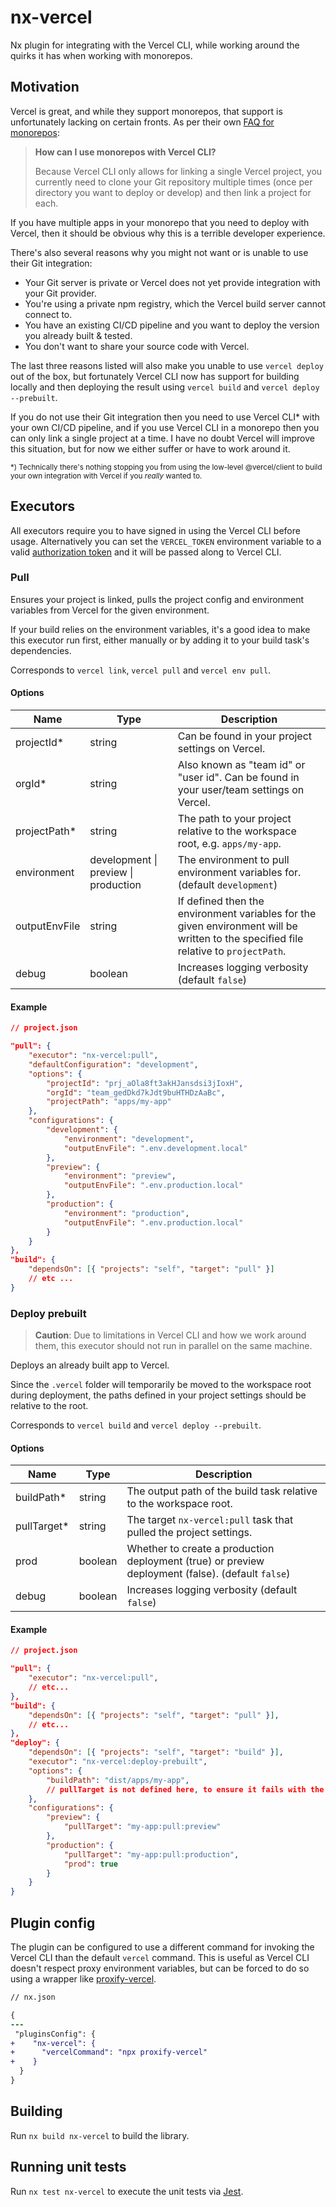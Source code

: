# nx-vercel

Nx plugin for integrating with the Vercel CLI, while working around the quirks it has when working with monorepos.

## Motivation

Vercel is great, and while they support monorepos, that support is unfortunately lacking on certain fronts. As per their own [FAQ for monorepos](https://vercel.com/blog/monorepos#faq):

> **How can I use monorepos with Vercel CLI?**
>
> Because Vercel CLI only allows for linking a single Vercel project, you currently need to clone your Git repository multiple times (once per directory you want to deploy or develop) and then link a project for each.

If you have multiple apps in your monorepo that you need to deploy with Vercel, then it should be obvious why this is a terrible developer experience.

There's also several reasons why you might not want or is unable to use their Git integration:

- Your Git server is private or Vercel does not yet provide integration with your Git provider.
- You're using a private npm registry, which the Vercel build server cannot connect to.
- You have an existing CI/CD pipeline and you want to deploy the version you already built & tested.
- You don't want to share your source code with Vercel.

The last three reasons listed will also make you unable to use `vercel deploy` out of the box, but fortunately Vercel CLI now has support for building locally and then deploying the result using `vercel build` and `vercel deploy --prebuilt`.

If you do not use their Git integration then you need to use Vercel CLI\* with your own CI/CD pipeline, and if you use Vercel CLI in a monorepo then you can only link a single project at a time. I have no doubt Vercel will improve this situation, but for now we either suffer or have to work around it.

<sub>\*) Technically there's nothing stopping you from using the low-level @vercel/client to build your own integration with Vercel if you _really_ wanted to.</sub>

## Executors

All executors require you to have signed in using the Vercel CLI before usage. Alternatively you can set the `VERCEL_TOKEN` environment variable to a valid [authorization token](https://vercel.com/account/tokens) and it will be passed along to Vercel CLI.

### Pull

Ensures your project is linked, pulls the project config and environment variables from Vercel for the given environment.

If your build relies on the environment variables, it's a good idea to make this executor run first, either manually or by adding it to your build task's dependencies.

Corresponds to `vercel link`, `vercel pull` and `vercel env pull`.

#### Options

| Name          | Type                                 | Description                                                                                                                          |
| ------------- | ------------------------------------ | ------------------------------------------------------------------------------------------------------------------------------------ |
| projectId\*   | string                               | Can be found in your project settings on Vercel.                                                                                     |
| orgId\*       | string                               | Also known as "team id" or "user id". Can be found in your user/team settings on Vercel.                                             |
| projectPath\* | string                               | The path to your project relative to the workspace root, e.g. `apps/my-app`.                                                         |
| environment   | development \| preview \| production | The environment to pull environment variables for. (default `development`)                                                           |
| outputEnvFile | string                               | If defined then the environment variables for the given environment will be written to the specified file relative to `projectPath`. |
| debug         | boolean                              | Increases logging verbosity (default `false`)                                                                                        |

#### Example

```json
// project.json

"pull": {
    "executor": "nx-vercel:pull",
    "defaultConfiguration": "development",
    "options": {
        "projectId": "prj_aOla8ft3akHJansdsi3jIoxH",
        "orgId": "team_gedDkd7kJdt9buHTHDzAaBc",
        "projectPath": "apps/my-app"
    },
    "configurations": {
        "development": {
            "environment": "development",
            "outputEnvFile": ".env.development.local"
        },
        "preview": {
            "environment": "preview",
            "outputEnvFile": ".env.production.local"
        },
        "production": {
            "environment": "production",
            "outputEnvFile": ".env.production.local"
        }
    }
},
"build": {
    "dependsOn": [{ "projects": "self", "target": "pull" }]
    // etc ...
}
```

### Deploy prebuilt

> **Caution**: Due to limitations in Vercel CLI and how we work around them, this executor should not run in parallel on the same machine.

Deploys an already built app to Vercel.

Since the `.vercel` folder will temporarily be moved to the workspace root during deployment, the paths defined in your project settings should be relative to the root.

<!-- Trick for skipping the install and build step -->
<!-- You will need to tweak your project settings on Vercel to disable the `install` and `build` step, _but_ they should not be empty as this will make Vercel CLI assume it's a completely static site. To work around this set the commands to `true`. `Root directory` should be path to your app's dist folder. `Output directory` is relative to `Root directory` and should contain the location of the `.next` folder.

In short, your project settings should look something like this:

- Build command: "true"
- Output directory: ".next"
- Install command: "true"
- Root directory: "dist/apps/my-app" -->

Corresponds to `vercel build` and `vercel deploy --prebuilt`.

#### Options

| Name         | Type    | Description                                                                                       |
| ------------ | ------- | ------------------------------------------------------------------------------------------------- |
| buildPath\*  | string  | The output path of the build task relative to the workspace root.                                 |
| pullTarget\* | string  | The target `nx-vercel:pull` task that pulled the project settings.                                |
| prod         | boolean | Whether to create a production deployment (true) or preview deployment (false). (default `false`) |
| debug        | boolean | Increases logging verbosity (default `false`)                                                     |

#### Example

```json
// project.json

"pull": {
    "executor": "nx-vercel:pull",
    // etc...
},
"build": {
    "dependsOn": [{ "projects": "self", "target": "pull" }],
    // etc...
},
"deploy": {
    "dependsOn": [{ "projects": "self", "target": "build" }],
    "executor": "nx-vercel:deploy-prebuilt",
    "options": {
        "buildPath": "dist/apps/my-app",
        // pullTarget is not defined here, to ensure it fails with the default configuration, since Nx does NOT propagate defaultConfiguration to dependsOn targets.
    },
    "configurations": {
        "preview": {
            "pullTarget": "my-app:pull:preview"
        },
        "production": {
            "pullTarget": "my-app:pull:production",
            "prod": true
        }
    }
}
```

## Plugin config

The plugin can be configured to use a different command for invoking the Vercel CLI than the default `vercel` command. This is useful as Vercel CLI doesn't respect proxy environment variables, but can be forced to do so using a wrapper like [proxify-vercel](https://www.npmjs.com/package/proxify-vercel).

```diff
// nx.json

{
---
 "pluginsConfig": {
+    "nx-vercel": {
+      "vercelCommand": "npx proxify-vercel"
+    }
  }
}
```

## Building

Run `nx build nx-vercel` to build the library.

## Running unit tests

Run `nx test nx-vercel` to execute the unit tests via [Jest](https://jestjs.io).
